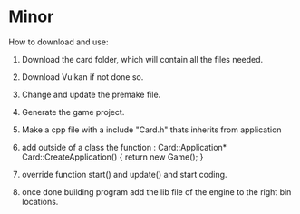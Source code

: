 # Minor

How to download and use:
1. Download the card folder, which will contain all the files needed.
2. Download Vulkan if not done so.
3. Change and update the premake file.
4. Generate the game project.
5. Make a cpp file with a include "Card.h" thats inherits from application
6. add outside of a class the function :
   Card::Application* Card::CreateApplication() {
	return new Game();
}

7. override function start() and update() and start coding.
8. once done building program add the lib file of the engine to the right bin locations. 
